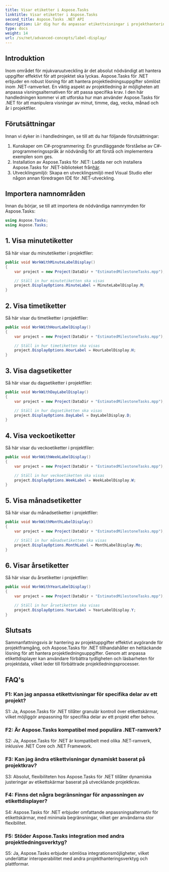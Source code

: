 ```yaml
---
title: Visar etiketter i Aspose.Tasks
linktitle: Visar etiketter i Aspose.Tasks
second_title: Aspose.Tasks .NET API
description: Lär dig hur du anpassar etikettvisningar i projekthantering med Aspose.Tasks för .NET. Förbättra läsbarheten och tydligheten utan ansträngning.
type: docs
weight: 14
url: /sv/net/advanced-concepts/label-display/
---
```

## Introduktion

Inom området för mjukvaruutveckling är det absolut nödvändigt att hantera uppgifter effektivt för att projektet ska lyckas. Aspose.Tasks för .NET erbjuder en robust lösning för att hantera projektledningsuppgifter sömlöst inom .NET-ramverket. En viktig aspekt av projektledning är möjligheten att anpassa visningsalternativen för att passa specifika krav. I den här handledningen kommer vi att utforska hur man använder Aspose.Tasks för .NET för att manipulera visningar av minut, timme, dag, vecka, månad och år i projektfiler.

## Förutsättningar

Innan vi dyker in i handledningen, se till att du har följande förutsättningar:

1. Kunskaper om C#-programmering: En grundläggande förståelse av C#-programmeringsspråk är nödvändig för att förstå och implementera exemplen som ges.
2.  Installation av Aspose.Tasks för .NET: Ladda ner och installera Aspose.Tasks for .NET-biblioteket från[här](https://releases.aspose.com/tasks/net/).
3. Utvecklingsmiljö: Skapa en utvecklingsmiljö med Visual Studio eller någon annan föredragen IDE för .NET-utveckling.

## Importera namnområden

Innan du börjar, se till att importera de nödvändiga namnrymden för Aspose.Tasks:

```csharp
using Aspose.Tasks;
using Aspose.Tasks;
```

## 1. Visa minutetiketter

Så här visar du minutetiketter i projektfiler:

```csharp
public void WorkWithMinuteLabelDisplay()
{
    var project = new Project(DataDir + "EstimatedMilestoneTasks.mpp");

    // Ställ in hur minutetiketten ska visas
    project.DisplayOptions.MinuteLabel = MinuteLabelDisplay.M;
}
```

## 2. Visa timetiketter

Så här visar du timetiketter i projektfiler:

```csharp
public void WorkWithHourLabelDisplay()
{
    var project = new Project(DataDir + "EstimatedMilestoneTasks.mpp");

    // Ställ in hur timetiketten ska visas
    project.DisplayOptions.HourLabel = HourLabelDisplay.H;
}
```

## 3. Visa dagsetiketter

Så här visar du dagsetiketter i projektfiler:

```csharp
public void WorkWithDayLabelDisplay()
{
    var project = new Project(DataDir + "EstimatedMilestoneTasks.mpp");

    // Ställ in hur dagsetiketten ska visas
    project.DisplayOptions.DayLabel = DayLabelDisplay.D;
}
```

## 4. Visa veckoetiketter

Så här visar du veckoetiketter i projektfiler:

```csharp
public void WorkWithWeekLabelDisplay()
{
    var project = new Project(DataDir + "EstimatedMilestoneTasks.mpp");

    // Ställ in hur veckoetiketten ska visas
    project.DisplayOptions.WeekLabel = WeekLabelDisplay.W;
}
```

## 5. Visa månadsetiketter

Så här visar du månadsetiketter i projektfiler:

```csharp
public void WorkWithMonthLabelDisplay()
{
    var project = new Project(DataDir + "EstimatedMilestoneTasks.mpp");

    // Ställ in hur månadsetiketten ska visas
    project.DisplayOptions.MonthLabel = MonthLabelDisplay.Mo;
}
```

## 6. Visar årsetiketter

Så här visar du årsetiketter i projektfiler:

```csharp
public void WorkWithYearLabelDisplay()
{
    var project = new Project(DataDir + "EstimatedMilestoneTasks.mpp");

    // Ställ in hur årsetiketten ska visas
    project.DisplayOptions.YearLabel = YearLabelDisplay.Y;
}
```

## Slutsats

Sammanfattningsvis är hantering av projektuppgifter effektivt avgörande för projektframgång, och Aspose.Tasks för .NET tillhandahåller en heltäckande lösning för att hantera projektledningsuppgifter. Genom att anpassa etikettdisplayer kan användare förbättra tydligheten och läsbarheten för projektdata, vilket leder till förbättrade projektledningsprocesser.

## FAQ's

### F1: Kan jag anpassa etikettvisningar för specifika delar av ett projekt?

S1: Ja, Aspose.Tasks för .NET tillåter granulär kontroll över etikettskärmar, vilket möjliggör anpassning för specifika delar av ett projekt efter behov.

### F2: Är Aspose.Tasks kompatibel med populära .NET-ramverk?

S2: Ja, Aspose.Tasks för .NET är kompatibelt med olika .NET-ramverk, inklusive .NET Core och .NET Framework.

### F3: Kan jag ändra etikettvisningar dynamiskt baserat på projektkrav?

S3: Absolut, flexibiliteten hos Aspose.Tasks för .NET tillåter dynamiska justeringar av etikettskärmar baserat på utvecklande projektkrav.

### F4: Finns det några begränsningar för anpassningen av etikettdisplayer?

S4: Aspose.Tasks för .NET erbjuder omfattande anpassningsalternativ för etikettskärmar, med minimala begränsningar, vilket ger användarna stor flexibilitet.

### F5: Stöder Aspose.Tasks integration med andra projektledningsverktyg?

S5: Ja, Aspose.Tasks erbjuder sömlösa integrationsmöjligheter, vilket underlättar interoperabilitet med andra projekthanteringsverktyg och plattformar.
